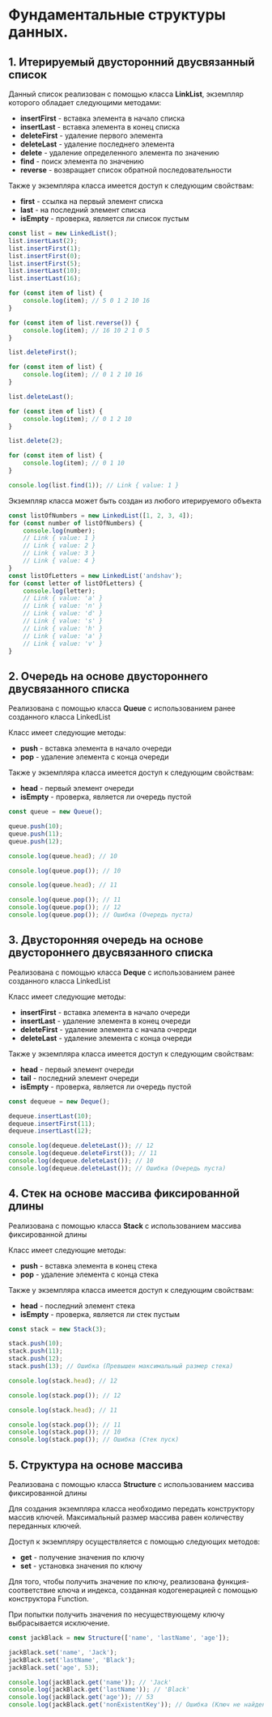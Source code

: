 # Фундаментальные структуры данных.

## 1. Итерируемый двусторонний двусвязанный список

Данный список реализован с помощью класса **LinkList**, экземпляр которого обладает следующими методами:

- **insertFirst** - вставка элемента в начало списка
- **insertLast** - вставка элемента в конец списка
- **deleteFirst** - удаление первого элемента
- **deleteLast** - удаление последнего элемента
- **delete** - удаление определенного элемента по значению
- **find** - поиск элемента по значению
- **reverse** - возвращает список обратной последовательности

Также у экземпляра класса имеется доступ к следующим свойствам:
- **first** - ссылка на первый элемент списка
- **last** - на последний элемент списка
- **isEmpty** - проверка, является ли список пустым

```js
const list = new LinkedList();
list.insertLast(2);
list.insertFirst(1);
list.insertFirst(0);
list.insertFirst(5);
list.insertLast(10);
list.insertLast(16);

for (const item of list) {
    console.log(item); // 5 0 1 2 10 16
}

for (const item of list.reverse()) {
    console.log(item); // 16 10 2 1 0 5
}

list.deleteFirst();

for (const item of list) {
    console.log(item); // 0 1 2 10 16
}

list.deleteLast();

for (const item of list) {
    console.log(item); // 0 1 2 10
}

list.delete(2);

for (const item of list) {
    console.log(item); // 0 1 10
}

console.log(list.find(1)); // Link { value: 1 }
```
Экземпляр класса может быть создан из любого итерируемого объекта
```js
const listOfNumbers = new LinkedList([1, 2, 3, 4]);
for (const number of listOfNumbers) {
    console.log(number);
    // Link { value: 1 }
    // Link { value: 2 }
    // Link { value: 3 }
    // Link { value: 4 }
}
const listOfLetters = new LinkedList('andshav');
for (const letter of listOfLetters) {
    console.log(letter);
    // Link { value: 'a' }
    // Link { value: 'n' }
    // Link { value: 'd' }
    // Link { value: 's' }
    // Link { value: 'h' }
    // Link { value: 'a' }
    // Link { value: 'v' }
}
```

## 2. Очередь на основе двустороннего двусвязанного списка

Реализована с помощью класса **Queue** c использованием ранее созданного класса LinkedList

Класс имеет следующие методы: 
- **push** - вставка элемента в начало очереди
- **pop** - удаление элемента с конца очереди

Также у экземпляра класса имеется доступ к следующим свойствам:
- **head** - первый элемент очереди
- **isEmpty** - проверка, является ли очередь пустой
```js
const queue = new Queue();

queue.push(10);
queue.push(11);
queue.push(12);

console.log(queue.head); // 10

console.log(queue.pop()); // 10

console.log(queue.head); // 11

console.log(queue.pop()); // 11
console.log(queue.pop()); // 12
console.log(queue.pop()); // Ошибка (Очередь пуста)
```

## 3. Двусторонняя очередь на основе двустороннего двусвязанного списка

Реализована с помощью класса **Deque** c использованием ранее созданного класса LinkedList

Класс имеет следующие методы:
- **insertFirst** - вставка элемента в начало очереди
- **insertLast** - удаление элемента в конец очереди
- **deleteFirst** - удаление элемента с начала очереди
- **deleteLast** - удаление элемента с конца очереди

Также у экземпляра класса имеется доступ к следующим свойствам:
- **head** - первый элемент очереди
- **tail** - последний элемент очереди
- **isEmpty** - проверка, является ли очередь пустой
```js
const dequeue = new Deque();

dequeue.insertLast(10);
dequeue.insertFirst(11);
dequeue.insertLast(12);

console.log(dequeue.deleteLast()); // 12
console.log(dequeue.deleteFirst()); // 11
console.log(dequeue.deleteLast()); // 10
console.log(dequeue.deleteLast()); // Ошибка (Очередь пуста)
```

## 4. Стек на основе массива фиксированной длины

Реализована с помощью класса **Stack** c использованием массива фиксированной длины

Класс имеет следующие методы:
- **push** - вставка элемента в конец стека
- **pop** - удаление элемента с конца стека

Также у экземпляра класса имеется доступ к следующим свойствам:
- **head** - последний элемент стека
- **isEmpty** - проверка, является ли стек пустым
```js
const stack = new Stack(3);

stack.push(10);
stack.push(11);
stack.push(12);
stack.push(13); // Ошибка (Превышен максимальный размер стека)

console.log(stack.head); // 12

console.log(stack.pop()); // 12

console.log(stack.head); // 11

console.log(stack.pop()); // 11
console.log(stack.pop()); // 10
console.log(stack.pop()); // Ошибка (Стек пуск)
```


## 5. Структура на основе массива

Реализована с помощью класса **Structure** c использованием массива фиксированной длины

Для создания экземпляра класса необходимо передать конструктору массив ключей. 
Максимальный размер массива равен количеству переданных ключей.

Доступ к экземпляру осуществляется с помощью следующих методов:

- **get** - получение значения по ключу
- **set** - установка значения по ключу

Для того, чтобы получить значение по ключу, реализована функция-соответствие ключа и индекса, 
созданная кодогенерацией с помощью конструктора Function.

При попытки получить значения по несуществующему ключу выбрасывается исключение.

```js
const jackBlack = new Structure(['name', 'lastName', 'age']);

jackBlack.set('name', 'Jack');
jackBlack.set('lastName', 'Black');
jackBlack.set('age', 53);

console.log(jackBlack.get('name')); // 'Jack'
console.log(jackBlack.get('lastName')); // 'Black'
console.log(jackBlack.get('age')); // 53
console.log(jackBlack.get('nonExistentKey')); // Ошибка (Ключ не найден)
```
